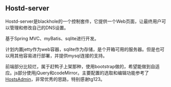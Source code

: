 Hostd-server
---------
Hostd-server是blackhole的一个控制套件，它提供一个Web页面，让最终用户可以管理和修改自己的DNS设置。

基于Spring MVC、myBatis、sqlite进行开发。

计划内置jetty作为web容器，sqlite作为存储，是个开箱可用的服务器。但是也可以用其他容易进行部署，并提供mysql连接的支持。

前端部分比较烂，属于赶鸭子上架那种，使用bootstrap做的，希望能做到自适应。js部分使用jQuery和codeMirror。主要配置的选取和编辑功能参考了[HostsAdmin](https://github.com/tg123/chrome-hostadmin)，非常优秀的思路，特别感谢tg123。